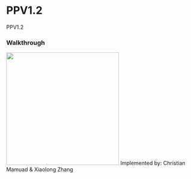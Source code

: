 # PPV1.2
PPV1.2
### Walkthrough
<img src="https://cloud.githubusercontent.com/assets/3433026/6610229/8e36ef7e-c819-11e4-9e58-d6e182880a57.gif" alt="" width="300">
Implemented by:
Christian Mamuad & Xiaolong Zhang
